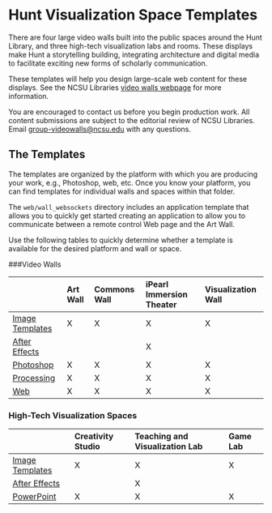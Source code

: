 # Hunt Visualization Space Templates

There are four large video walls built into the public spaces around the Hunt Library, and three high-tech visualization labs and rooms. These displays make Hunt a storytelling building, integrating architecture and digital media to facilitate exciting new forms of scholarly communication.

These templates will help you design large-scale web content for these displays. See the NCSU Libraries [video walls webpage](http://www.lib.ncsu.edu/videowalls) for more information.

You are encouraged to contact us before you begin production work. All content submissions are subject to the editorial review of NCSU Libraries. Email group-videowalls@ncsu.edu with any questions. 

## The Templates

The templates are organized by the platform with which you are producing your work, e.g., Photoshop, web, etc. Once you know your platform, you can find templates for individual walls and spaces within that folder.

The `web/wall_websockets` directory includes an application template that allows you to quickly get started creating an application to allow you to communicate between a remote control Web page and the Art Wall.

Use the following tables to quickly determine whether a template is available for the desired platform and wall or space.

###Video Walls

|  | Art Wall | Commons Wall | iPearl Immersion Theater | Visualization Wall | 
|:------------------- | :-----------------|:------------------- | :-----------------|:------------------- |
|[Image Templates](https://github.com/NCSU-Libraries/visualization_templates/tree/master/_image_templates)    |X|X|X|X|
|[After Effects](https://github.com/NCSU-Libraries/visualization_templates/tree/master/after_effects) |||X||
|[Photoshop](https://github.com/NCSU-Libraries/visualization_templates/tree/master/photoshop) |X|X|X|X|
|[Processing](https://github.com/NCSU-Libraries/visualization_templates/tree/master/processing) |X|X|X|X|
|[Web](https://github.com/NCSU-Libraries/visualization_templates/tree/master/web) |X|X|X|X|


### High-Tech Visualization Spaces

|   | Creativity Studio | Teaching and Visualization Lab | Game Lab |
|:------------------- | :-----------------|:------------------- | :-----------------|
|[Image Templates](https://github.com/NCSU-Libraries/visualization_templates/tree/master/_image_templates)    |X|X|X|
|[After Effects](https://github.com/NCSU-Libraries/visualization_templates/tree/master/after_effects) ||X||
|[PowerPoint](https://github.com/NCSU-Libraries/visualization_templates/tree/master/powerpoint) |X|X|X|
